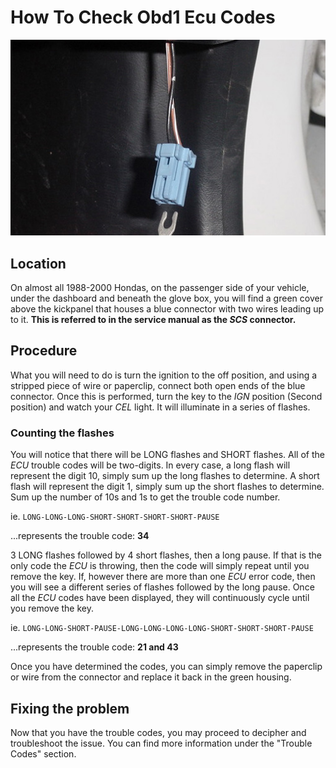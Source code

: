 # How To Check Obd1 Ecu Codes
![service jumper](servicejumper.jpg)
## Location
 On almost all 1988-2000 Hondas, on the passenger side of your vehicle, under the dashboard and beneath the glove box, you will find a green cover above the kickpanel that houses a blue connector with two wires leading up to it. **This is referred to in the service manual as the *SCS* connector.**

## Procedure
What you will need to do is turn the ignition to the off position, and using a stripped piece of wire or paperclip, connect both open ends of the blue connector. Once this is performed, turn the key to the *IGN* position (Second position) and watch your *CEL* light. It will illuminate in a series of flashes.

### Counting the flashes
You will notice that there will be LONG flashes and SHORT flashes. All of the *ECU* trouble codes will be two-digits. 
In every case, a long flash will represent the digit 10, simply sum up the long flashes to determine. A short flash will represent the digit 1, simply sum up the short flashes to determine. Sum up the number of 10s and 1s to get the trouble code number.

ie. `LONG-LONG-LONG-SHORT-SHORT-SHORT-SHORT-PAUSE`

...represents the trouble code: **34**

3 LONG flashes followed by 4 short flashes, then a long pause. If that is the only code the *ECU* is throwing, then the code will simply repeat until you remove the key. If, however there are more than one *ECU* error code, then you will see a different series of flashes followed by the long pause. Once all the *ECU* codes have been displayed, they will continuously cycle until you remove the key.

ie. `LONG-LONG-SHORT-PAUSE-LONG-LONG-LONG-LONG-SHORT-SHORT-SHORT-PAUSE`

...represents the trouble code: **21 and 43**

Once you have determined the codes, you can simply remove the paperclip or wire from the connector and replace it back in the green housing.

## Fixing the problem
Now that you have the trouble codes, you may proceed to decipher and troubleshoot the issue.
You can find more information under the "Trouble Codes" section.

